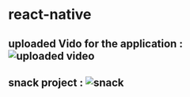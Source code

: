 # react-native
## uploaded Vido for the application : ![uploaded video](https://drive.google.com/drive/folders/1mxB_k3XF-7PMtiAsqwUUB2kkAcnVzpMt?usp=sharing)
## snack project : ![snack](exp://exp.host/@hamza.mt99/lab-41+rkGtixbJk0)

